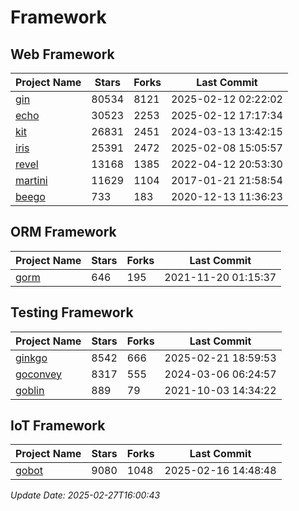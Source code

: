 # Framework

## Web Framework
| Project Name | Stars | Forks | Last Commit |
| ------------ | ----- | ----- | ----------- |
| [gin](https://github.com/gin-gonic/gin) | 80534 | 8121 | 2025-02-12 02:22:02 |
| [echo](https://github.com/labstack/echo) | 30523 | 2253 | 2025-02-12 17:17:34 |
| [kit](https://github.com/go-kit/kit) | 26831 | 2451 | 2024-03-13 13:42:15 |
| [iris](https://github.com/kataras/iris) | 25391 | 2472 | 2025-02-08 15:05:57 |
| [revel](https://github.com/revel/revel) | 13168 | 1385 | 2022-04-12 20:53:30 |
| [martini](https://github.com/go-martini/martini) | 11629 | 1104 | 2017-01-21 21:58:54 |
| [beego](https://github.com/astaxie/beego) | 733 | 183 | 2020-12-13 11:36:23 |

## ORM Framework
| Project Name | Stars | Forks | Last Commit |
| ------------ | ----- | ----- | ----------- |
| [gorm](https://github.com/jinzhu/gorm) | 646 | 195 | 2021-11-20 01:15:37 |

## Testing Framework
| Project Name | Stars | Forks | Last Commit |
| ------------ | ----- | ----- | ----------- |
| [ginkgo](https://github.com/onsi/ginkgo) | 8542 | 666 | 2025-02-21 18:59:53 |
| [goconvey](https://github.com/smartystreets/goconvey) | 8317 | 555 | 2024-03-06 06:24:57 |
| [goblin](https://github.com/franela/goblin) | 889 | 79 | 2021-10-03 14:34:22 |

## IoT Framework
| Project Name | Stars | Forks | Last Commit |
| ------------ | ----- | ----- | ----------- |
| [gobot](https://github.com/hybridgroup/gobot) | 9080 | 1048 | 2025-02-16 14:48:48 |

*Update Date: 2025-02-27T16:00:43*